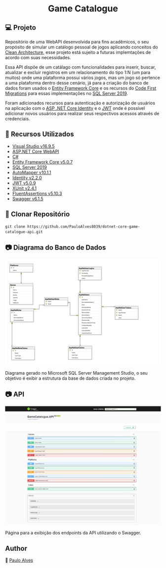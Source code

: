 <h1 align="center">Game Catalogue</h1>

## :computer: Projeto

Repositório de uma WebAPI desenvolvida para fins acadêmicos, o seu propósito de simular um catálogo pessoal de jogos aplicando conceitos do 
[Clean Architecture](https://blog.cleancoder.com/uncle-bob/2012/08/13/the-clean-architecture.html), 
esse projeto está sujeito a futuras implemtações de acordo com suas necessidades.

Essa API dispõe de um catálago com funcionalidades para inserir, buscar, atualizar e excluir registros em um relacionamento do tipo 1:N (um para muitos)
onde uma plataforma possui vários jogos, mas um jogo só pertence a uma plataforma dentro desse cenário, já para a criação do banco de dados foram usados o 
[Entity Framework Core](https://docs.microsoft.com/pt-br/ef/core/) e os recursos
do [Code First Migrations](https://docs.microsoft.com/pt-br/ef/ef6/modeling/code-first/migrations/) para essas implementações no
[SQL Server 2019](https://www.microsoft.com/pt-br/sql-server/sql-server-downloads).

Foram adicionados recursos para autenticação e autorização de usuários na aplicação com o 
[ASP .NET Core Identity](https://docs.microsoft.com/pt-br/aspnet/core/security/authentication/identity?view=aspnetcore-5.0&tabs=visual-studio) e o 
[JWT](https://jwt.io/)
onde é possível adicionar novos usuários para realizar seus respectivos acessos através de credenciais.

## :wrench: Recursos Utilizados

- [Visual Studio v16.9.5](https://visualstudio.microsoft.com/pt-br/)
- [ASP.NET Core WebAPI](https://docs.microsoft.com/pt-br/aspnet/core/tutorials/first-web-api?view=aspnetcore-5.0&tabs=visual-studio)
- [C#](https://docs.microsoft.com/pt-br/dotnet/csharp/getting-started/)
- [Entity Framework Core v5.0.7](https://docs.microsoft.com/pt-br/ef/core/)
- [SQL Server 2019](https://www.microsoft.com/pt-br/sql-server/sql-server-downloads)
- [AutoMapper v10.1.1](https://automapper.org/)
- [Identity v2.2.0](https://docs.microsoft.com/pt-br/aspnet/core/security/authentication/identity?view=aspnetcore-5.0&tabs=visual-studio)
- [JWT v5.0.9](https://jwt.io/)
- [XUnit v2.4.1](https://xunit.net/)
- [FluentAssertions v5.10.3](https://fluentassertions.com/)
- [Swagger v6.1.5](https://swagger.io/)

## :floppy_disk: Clonar Repositório

`git clone https://github.com/PauloAlves8039/dotnet-core-game-catalogue-api.git`

## :camera: Diagrama do Banco de Dados

<p align="center"> <img src="https://github.com/PauloAlves8039/dotnet-core-game-catalogue-api/blob/master/src/GameCatalogue.API/assets/img/diagrama-game-catalogue.png" 
   title="Diagrama do Banco de Dados" /></p>
Diagrama gerado no Microsoft SQL Server Management Studio, o seu objetivo é exibir a estrutura da base de dados criada no projeto.

## :camera: API

<p align="center"> <img src="https://github.com/PauloAlves8039/dotnet-core-game-catalogue-api/blob/master/src/GameCatalogue.API/assets/img/api.png" /></p>
Página para a exibição dos endpoints da API utilizando o Swagger.

## Author

:boy: [Paulo Alves](https://github.com/PauloAlves8039)
